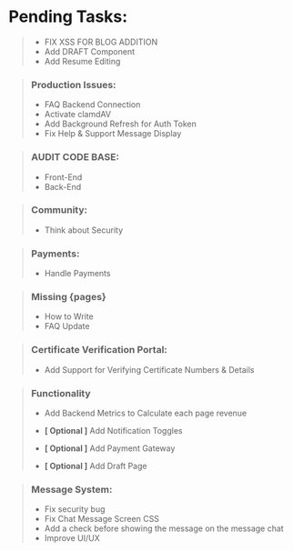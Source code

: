 # Pending Tasks:
> - FIX XSS FOR BLOG ADDITION
> - Add DRAFT Component
> - Add Resume Editing  

> ### Production Issues:
> - FAQ Backend Connection
> - Activate clamdAV
> - Add Background Refresh for Auth Token
> - Fix Help & Support Message Display

> ### AUDIT CODE BASE:
>   - Front-End
>   - Back-End


> ### Community:
>   - Think about Security


> ### Payments:
>   - Handle Payments


> ### Missing {pages}
>   - How to Write
>   - FAQ Update


> ### Certificate Verification Portal:
>   - Add Support for Verifying Certificate Numbers & Details


> ### Functionality
>   - Add Backend Metrics to Calculate each page revenue
>
>   - **[ Optional ]** Add Notification Toggles
>   - **[ Optional ]** Add Payment Gateway
>   - **[ Optional ]** Add Draft Page


> ### Message System:
>   - Fix security bug
>   - Fix Chat Message Screen CSS
>   - Add a check before showing the message on the message chat
>   - Improve UI/UX
